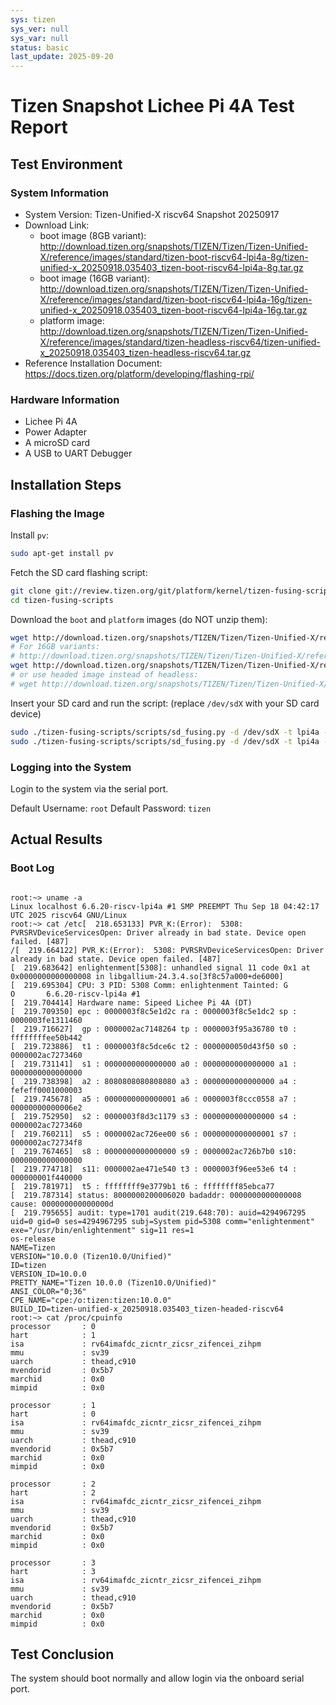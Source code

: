 ```yaml
---
sys: tizen
sys_ver: null
sys_var: null
status: basic
last_update: 2025-09-20
---
```


# Tizen Snapshot Lichee Pi 4A Test Report

## Test Environment

### System Information

- System Version: Tizen-Unified-X riscv64 Snapshot 20250917
- Download Link:
  - boot image (8GB variant): http://download.tizen.org/snapshots/TIZEN/Tizen/Tizen-Unified-X/reference/images/standard/tizen-boot-riscv64-lpi4a-8g/tizen-unified-x_20250918.035403_tizen-boot-riscv64-lpi4a-8g.tar.gz
  - boot image (16GB variant): http://download.tizen.org/snapshots/TIZEN/Tizen/Tizen-Unified-X/reference/images/standard/tizen-boot-riscv64-lpi4a-16g/tizen-unified-x_20250918.035403_tizen-boot-riscv64-lpi4a-16g.tar.gz
  - platform image: http://download.tizen.org/snapshots/TIZEN/Tizen/Tizen-Unified-X/reference/images/standard/tizen-headless-riscv64/tizen-unified-x_20250918.035403_tizen-headless-riscv64.tar.gz
- Reference Installation Document: https://docs.tizen.org/platform/developing/flashing-rpi/

### Hardware Information

- Lichee Pi 4A
- Power Adapter
- A microSD card
- A USB to UART Debugger

## Installation Steps

### Flashing the Image

Install `pv`:

```bash
sudo apt-get install pv
```

Fetch the SD card flashing script:

```bash
git clone git://review.tizen.org/git/platform/kernel/tizen-fusing-scripts -b tizen
cd tizen-fusing-scripts
```

Download the `boot` and `platform` images (do NOT unzip them):

```bash
wget http://download.tizen.org/snapshots/TIZEN/Tizen/Tizen-Unified-X/reference/images/standard/tizen-boot-riscv64-lpi4a-8g/tizen-unified-x_20250918.035403_tizen-boot-riscv64-lpi4a-8g.tar.gz
# For 16GB variants:
# http://download.tizen.org/snapshots/TIZEN/Tizen/Tizen-Unified-X/reference/images/standard/tizen-boot-riscv64-lpi4a-16g/tizen-unified-x_20250918.035403_tizen-boot-riscv64-lpi4a-16g.tar.gz
wget http://download.tizen.org/snapshots/TIZEN/Tizen/Tizen-Unified-X/reference/images/standard/tizen-headless-riscv64/tizen-unified-x_20250918.035403_tizen-headless-riscv64.tar.gz
# or use headed image instead of headless:
# wget http://download.tizen.org/snapshots/TIZEN/Tizen/Tizen-Unified-X/reference/images/standard/tizen-headed-riscv64/tizen-unified-x_20250918.035403_tizen-headed-riscv64.tar.gz
```

Insert your SD card and run the script: (replace `/dev/sdX` with your SD card device)
```bash
sudo ./tizen-fusing-scripts/scripts/sd_fusing.py -d /dev/sdX -t lpi4a --format
sudo ./tizen-fusing-scripts/scripts/sd_fusing.py -d /dev/sdX -t lpi4a -b tizen-unified-x_20250918.035403_tizen-boot-riscv64-lpi4a-16g.tar.gz  tizen-unified-x_20250918.035403_tizen-headed-riscv64.tar.gz
```

### Logging into the System

Login to the system via the serial port.

Default Username: `root`
Default Password: `tizen`

## Actual Results

### Boot Log

```log

root:~> uname -a
Linux localhost 6.6.20-riscv-lpi4a #1 SMP PREEMPT Thu Sep 18 04:42:17 UTC 2025 riscv64 GNU/Linux
root:~> cat /etc[  218.653133] PVR_K:(Error):  5308: PVRSRVDeviceServicesOpen: Driver already in bad state. Device open failed. [487]
/[  219.664122] PVR_K:(Error):  5308: PVRSRVDeviceServicesOpen: Driver already in bad state. Device open failed. [487]
[  219.683642] enlightenment[5308]: unhandled signal 11 code 0x1 at 0x0000000000000008 in libgallium-24.3.4.so[3f8c57a000+de6000]
[  219.695304] CPU: 3 PID: 5308 Comm: enlightenment Tainted: G           O       6.6.20-riscv-lpi4a #1
[  219.704414] Hardware name: Sipeed Lichee Pi 4A (DT)
[  219.709350] epc : 0000003f8c5e1d2c ra : 0000003f8c5e1dc2 sp : 0000003fe1311460
[  219.716627]  gp : 0000002ac7148264 tp : 0000003f95a36780 t0 : ffffffffee50b442
[  219.723886]  t1 : 0000003f8c5dce6c t2 : 0000000050d43f50 s0 : 0000002ac7273460
[  219.731141]  s1 : 0000000000000000 a0 : 0000000000000000 a1 : 0000000000000000
[  219.738398]  a2 : 8080808080808080 a3 : 0000000000000000 a4 : fefeff0001000003
[  219.745678]  a5 : 0000000000000001 a6 : 0000003f8ccc0558 a7 : 00000000000006e2
[  219.752950]  s2 : 0000003f8d3c1179 s3 : 0000000000000000 s4 : 0000002ac7273460
[  219.760211]  s5 : 0000002ac726ee00 s6 : 0000000000000001 s7 : 0000002ac72734f8
[  219.767465]  s8 : 0000000000000000 s9 : 0000002ac726b7b0 s10: 0000000000000000
[  219.774718]  s11: 0000002ae471e540 t3 : 0000003f96ee53e6 t4 : 000000001f440000
[  219.781971]  t5 : ffffffff9e3779b1 t6 : ffffffff85ebca77
[  219.787314] status: 8000000200006020 badaddr: 0000000000000008 cause: 000000000000000d
[  219.795655] audit: type=1701 audit(219.648:70): auid=4294967295 uid=0 gid=0 ses=4294967295 subj=System pid=5308 comm="enlightenment" exe="/usr/bin/enlightenment" sig=11 res=1
os-release
NAME=Tizen
VERSION="10.0.0 (Tizen10.0/Unified)"
ID=tizen
VERSION_ID=10.0.0
PRETTY_NAME="Tizen 10.0.0 (Tizen10.0/Unified)"
ANSI_COLOR="0;36"
CPE_NAME="cpe:/o:tizen:tizen:10.0.0"
BUILD_ID=tizen-unified-x_20250918.035403_tizen-headed-riscv64
root:~> cat /proc/cpuinfo
processor       : 0
hart            : 1
isa             : rv64imafdc_zicntr_zicsr_zifencei_zihpm
mmu             : sv39
uarch           : thead,c910
mvendorid       : 0x5b7
marchid         : 0x0
mimpid          : 0x0

processor       : 1
hart            : 0
isa             : rv64imafdc_zicntr_zicsr_zifencei_zihpm
mmu             : sv39
uarch           : thead,c910
mvendorid       : 0x5b7
marchid         : 0x0
mimpid          : 0x0

processor       : 2
hart            : 2
isa             : rv64imafdc_zicntr_zicsr_zifencei_zihpm
mmu             : sv39
uarch           : thead,c910
mvendorid       : 0x5b7
marchid         : 0x0
mimpid          : 0x0

processor       : 3
hart            : 3
isa             : rv64imafdc_zicntr_zicsr_zifencei_zihpm
mmu             : sv39
uarch           : thead,c910
mvendorid       : 0x5b7
marchid         : 0x0
mimpid          : 0x0

```

## Test Conclusion

The system should boot normally and allow login via the onboard serial port.

